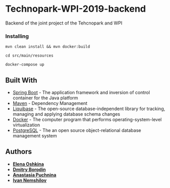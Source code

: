 # Technopark-WPI-2019-backend
Backend of the joint project of the Tehcnopark and WPI

### Installing

```
mvn clean install && mvn docker:build
```
```
cd src/main/resources 
```
```
docker-compose up
```

## Built With

* [Spring Boot](https://spring.io/projects/spring-boot) - The application framework and inversion of control container for the Java platform
* [Maven](https://maven.apache.org/) - Dependency Management
* [Liquibase](https://rometools.github.io/rome/) - The open-source database-independent library for tracking, managing and applying database schema changes
* [Docker](https://www.docker.com) - The computer program that performs operating-system-level virtualization
* [PostgreSQL](https://www.postgresql.org) -  The an open source object-relational database management system 

## Authors

* [**Elena Oshkina**](https://github.com/ElenaOshkina)
* [**Dmitry Borodin**](https://github.com/BorodinDmitriy)
* [**Anastasia Puchnina**](https://github.com/puchninanastya)
* [**Ivan Nemshilov**](https://github.com/Rikud)
